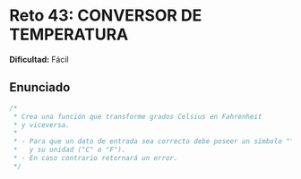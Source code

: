 # Reto 43: CONVERSOR DE TEMPERATURA

**Dificultad:** Fácil

## Enunciado

```Javascript
/*
 * Crea una función que transforme grados Celsius en Fahrenheit
 * y viceversa.
 *
 * - Para que un dato de entrada sea correcto debe poseer un símbolo "°"
 *   y su unidad ("C" o "F").
 * - En caso contrario retornará un error.
 */
```
